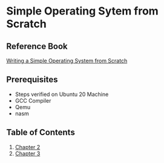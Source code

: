 # Simple Operating Sytem from Scratch

## Reference Book
[Writing a Simple Operating System from Scratch](https://www.cs.bham.ac.uk/~exr/lectures/opsys/10_11/lectures/os-dev.pdf)

## Prerequisites
+ Steps verified on Ubuntu 20 Machine
+ GCC Compiler
+ Qemu
+ nasm

## Table of Contents
1. [Chapter 2](./chapter2/simple_boot_readme.md)
2. [Chapter 3](./chapter3/boot_sector_real_mode.md)